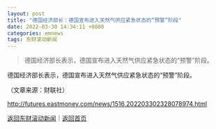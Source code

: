 ```yaml
---
layout: post
title: "德国经济部长：德国宣布进入天然气供应紧急状态的“预警”阶段"
date: 2022-03-30 14:34:11 +0800
categories: emnews
tags: 东财滚动新闻
---
```

> 德国经济部长表示，德国宣布进入天然气供应紧急状态的“预警”阶段。

<p>德国经济部长表示，德国宣布进入天然气供应紧急状态的“预警”阶段。</p><p></p><p class="em_media">（文章来源：财联社）</p>

<http://futures.eastmoney.com/news/1516,202203302328078974.html>

[返回东财滚动新闻](//finews.withounder.com/emnews/)｜[返回首页](//finews.withounder.com/)